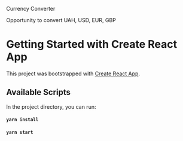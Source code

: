 Currency Converter

Opportunity to convert UAH, USD, EUR, GBP
# Getting Started with Create React App

This project was bootstrapped with [Create React App](https://github.com/facebook/create-react-app).

## Available Scripts

In the project directory, you can run:

#### `yarn install`
#### `yarn start`